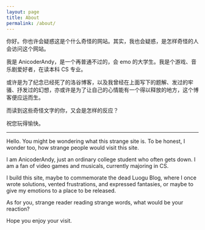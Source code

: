 ```yaml
---
layout: page
title: About
permalink: /about/
---
```


你好。你也许会疑惑这是个什么奇怪的网站。其实，我也会疑惑，是怎样奇怪的人会访问这个网站。

我是 AnicoderAndy，是一个再普通不过的，会 emo 的大学生。我是个游戏、音乐剧爱好者，在读本科 CS 专业。

或许是为了纪念已经死了的洛谷博客，以及我曾经在上面写下的题解、发过的牢骚、抒发过的幻想，亦或许是为了让自己的心情能有一个得以释放的地方，这个博客便应运而生。

而读到这些奇怪文字的你，又会是怎样的反应？

祝您玩得愉快。

*****

Hello. You might be wondering what this strange site is. To be honest, I wonder too, how strange people would visit this site.

I am AnicoderAndy, just an ordinary college student who often gets down. I am a fan of video games and musicals, currently majoring in CS.

I build this site, maybe to commemorate the dead Luogu Blog, where I once wrote solutions, vented frustrations, and expressed fantasies, or maybe to give my emotions to a place to be released.

As for you, strange reader reading strange words, what would be your reaction?

Hope you enjoy your visit.